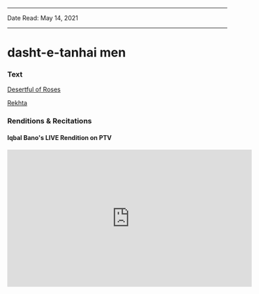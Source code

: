 ***
Date Read: May 14, 2021
***

# dasht-e-tanhai men

### Text
[Desertful of Roses](http://www.columbia.edu/itc/mealac/pritchett/00urdu/3mod/faiz_yad.pdf)

[Rekhta](https://www.rekhta.org/nazms/yaad-dasht-e-tanhaaii-men-ai-jaan-e-jahaan-larzaan-hain-faiz-ahmad-faiz-nazms?lang=ur)

### Renditions & Recitations

#### Iqbal Bano's LIVE Rendition on PTV

<iframe width="560" height="315" src="https://www.youtube.com/embed/98tc9GQmlVg" title="YouTube video player" frameborder="0" allow="accelerometer; autoplay; clipboard-write; encrypted-media; gyroscope; picture-in-picture" allowfullscreen></iframe>

